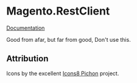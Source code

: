 # Magento.RestClient

[Documentation](https://mlof.github.io/Magento.RestClient/)



Good from afar, but far from good,
Don't use this.


## Attribution
Icons by the excellent [Icons8 Pichon](https://icons8.com/app/) project.